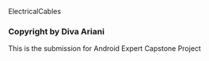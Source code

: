ElectricalCables
### Copyright by Diva Ariani
This is the submission for Android Expert Capstone Project
